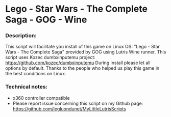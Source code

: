 # Lego - Star  Wars - The Complete Saga - GOG - Wine

### Description:
This script will facilitate you install of this game on Linux OS:
"Lego - Star Wars - The Complete Saga" provided by GOG using Lutris Wine runner. 
This script uses Kozec dumbxinputemu project: https://github.com/kozec/dumbxinputemu
During install please let all options by default.
Thanks to the people who helped us play this game in the best conditions on Linux.

### Technical notes:
- x360 controller compatible
- Please report issue concerning this script on my Github page:
https://github.com/legluondunet/MyLittleLutrisScripts
